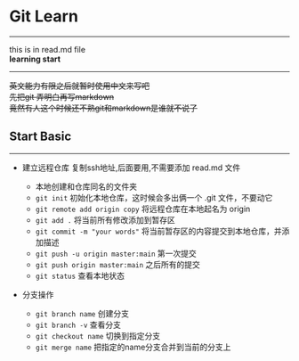 # Git Learn

---
this is in read.md file <br/>
**learning start** <br/>

---
~~英文能力有限之后就暂时使用中文来写吧~~ <br/>
~~先把git 弄明白再写markdown~~ <br/>
~~竟然有人这个时候还不熟git和markdown是谁就不说了~~ <br/>

## Start Basic

---
* 建立远程仓库 复制ssh地址,后面要用,不需要添加 read.md 文件
    * 本地创建和仓库同名的文件夹
    * `git init` 初始化本地仓库，这时候会多出俩一个 .git 文件，不要动它
    * `git remote add origin copy` 将远程仓库在本地起名为 origin
    * `git add .` 将当前所有修改添加到暂存区
    * `git commit -m "your words"` 将当前暂存区的内容提交到本地仓库，并添加描述
    * `git push -u origin master:main` 第一次提交
    * `git push origin master:main` 之后所有的提交
    * `git status` 查看本地状态

* 分支操作
    * `git branch name` 创建分支
    * `git branch -v` 查看分支
    * `git checkout name` 切换到指定分支
    * `git merge name` 把指定的name分支合并到当前的分支上